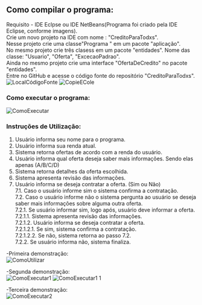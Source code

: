 ## Como compilar o  programa:
Requisito - IDE Eclpse ou IDE NetBeans(Programa foi criado pela IDE Eclipse, conforme imagens).  <br/>
Crie um novo projeto na IDE com nome : "CreditoParaTodxs". <br/>
Nesse projeto crie uma classe"Programa " em um pacote "aplicação". <br/>
No mesmo projeto crie três clasess em um pacote "entidades". Nome das classe: "Usuario", "Oferta", "ExcecaoPadrao". <br/>
Ainda no mesmo projeto crie uma interface "OfertaDeCredito" no pacote "entidades". <br/>
Entre no GitHub e acesse o código fonte do repositório "CreditoParaTodxs". <br/>
![LocalCódigoFonte](https://user-images.githubusercontent.com/80331827/123157423-e599f600-d440-11eb-9d15-4c09b9941552.png)
![CopieECole](https://user-images.githubusercontent.com/80331827/123157431-e92d7d00-d440-11eb-9616-d2c836526ff9.png) <br/>

### Como executar o programa:
![ComoExecutar](https://user-images.githubusercontent.com/80331827/123157488-f9455c80-d440-11eb-94cd-0be13ef4d870.png) <br/>

### Instruções de Utilização:
1. Usuário  informa seu nome para o programa. <br/>
2. Usuário informa sua renda atual. <br/>
3. Sistema retorna ofertas de acordo com a renda do usuário. <br/>
4. Usuário informa qual oferta deseja saber mais informações. Sendo elas apenas (A/B/C/D) <br/>
5. Sistema retorna detalhes da oferta escolhida. <br/>
6. Sistema  apresenta revisão das informações. <br/>
7. Usuário informa se deseja contratar a oferta. (Sim ou Não) <br/>
7.1. Caso o usuário informe sim o sistema confirma a contratação. <br/>
7.2. Caso o usuário informe não o sistema  pergunta ao usuário se deseja saber mais informações sobre alguma outra oferta. <br/>
7.2.1. Se usuário informar sim, logo após, usuário deve informar a oferta. <br/>
7.2.1.1. Sistema apresenta revisão das informações. <br/>
7.2.1.2. Usuário informa se deseja contratar a oferta. <br/> 
7.2.1.2.1. Se sim, sistema confirma a contratação. <br/>
7.2.1.2.2. Se não, sistema retorna ao passo 7.2. <br/> 
7.2.2. Se usuário informa não, sistema finaliza. <br/>

-Primeira demonstração: <br/>
![ComoUtilizar](https://user-images.githubusercontent.com/80331827/123161814-40821c00-d446-11eb-9cf7-b6093f20e07c.png)

-Segunda demonstração: <br/>
![ComoExecutar1](https://user-images.githubusercontent.com/80331827/123161890-5c85bd80-d446-11eb-8924-c92f3cccaefb.png)
![ComoExecutar1 1](https://user-images.githubusercontent.com/80331827/123161899-5ee81780-d446-11eb-9dff-ddc7fe8e75bb.png)

-Terceira demonstração: <br/>
![ComoExecutar2](https://user-images.githubusercontent.com/80331827/123162101-95be2d80-d446-11eb-870a-d8686475c226.png)

